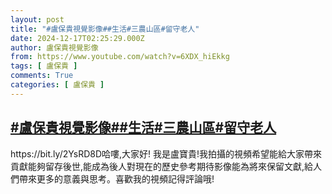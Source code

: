 ```yaml
---
layout: post
title: "#盧保貴視覺影像##生活#三農山區#留守老人"
date: 2024-12-17T02:25:29.000Z
author: 盧保貴視覺影像
from: https://www.youtube.com/watch?v=6XDX_hiEkkg
tags: [ 盧保貴 ]
comments: True
categories: [ 盧保貴 ]
---
```

<!--1734402329000-->
[#盧保貴視覺影像##生活#三農山區#留守老人](https://www.youtube.com/watch?v=6XDX_hiEkkg)
------

<div>
https://bit.ly/2YsRD8D哈嘍,大家好! 我是盧寶貴!我拍攝的視頻希望能給大家帶來貢獻能夠留存後世,能成為後人對現在的歷史參考期待影像能為將來保留文獻,給人們帶來更多的意義與思考。喜歡我的視頻記得評論哦!
</div>
